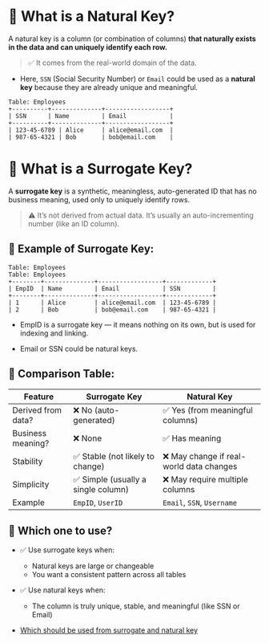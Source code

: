 # 🔹 What is a Natural Key?
A natural key is a column (or combination of columns) **that naturally exists in the data and can uniquely identify each row.**

> ✅ It comes from the real-world domain of the data.

- Here, `SSN` (Social Security Number) or `Email` could be used as a **natural key** because they are already unique and meaningful.

```plaintext
Table: Employees
+----------+--------------+------------------+
| SSN      | Name         | Email            |
+----------+--------------+------------------+
| 123-45-6789 | Alice     | alice@email.com  |
| 987-65-4321 | Bob       | bob@email.com    |
```

# 🔹 What is a Surrogate Key?
A **surrogate key** is a synthetic, meaningless, auto-generated ID that has no business meaning, used only to uniquely identify rows.

> ⚠️ It’s not derived from actual data. It’s usually an auto-incrementing number (like an ID column).

## 📘 Example of Surrogate Key:

```plaintext
Table: Employees
Table: Employees
+--------+--------------+------------------+-------------+
| EmpID  | Name         | Email            | SSN         |
+--------+--------------+------------------+-------------+
| 1      | Alice        | alice@email.com  | 123-45-6789 |
| 2      | Bob          | bob@email.com    | 987-65-4321 |
```

- EmpID is a surrogate key — it means nothing on its own, but is used for indexing and linking.

- Email or SSN could be natural keys.

## 🔁 Comparison Table:

| Feature            | Surrogate Key                      | Natural Key                             |
| ------------------ | ---------------------------------- | --------------------------------------- |
| Derived from data? | ❌ No (auto-generated)              | ✅ Yes (from meaningful columns)         |
| Business meaning?  | ❌ None                             | ✅ Has meaning                           |
| Stability          | ✅ Stable (not likely to change)    | ❌ May change if real-world data changes |
| Simplicity         | ✅ Simple (usually a single column) | ❌ May require multiple columns          |
| Example            | `EmpID`, `UserID`                  | `Email`, `SSN`, `Username`              |


## 🧠 Which one to use?
- ✅ Use surrogate keys when:

    - Natural keys are large or changeable
    - You want a consistent pattern across all tables

- ✅ Use natural keys when:
    - The column is truly unique, stable, and meaningful (like SSN or Email)


- [Which should be used from surrogate and natural key](https://youtu.be/ztHopE5Wnpc?si=Y8hSXO1zVwuNyRp8&t=14627)

